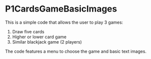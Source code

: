 # P1CardsGameBasicImages

This is a simple code that allows the user to play 3 games:
1. Draw five cards
2. Higher or lower card game
3. Similar blackjack game (2 players)

The code features a menu to choose the game and basic text images.

